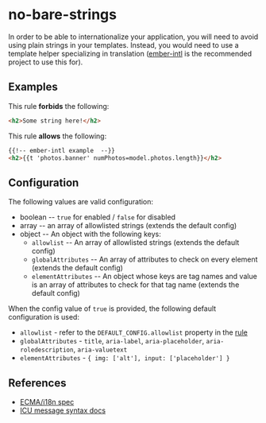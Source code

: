 # no-bare-strings

In order to be able to internationalize your application, you will need to avoid using plain strings in your templates. Instead, you would need to use a template helper specializing in translation ([ember-intl](https://github.com/ember-intl/ember-intl) is the recommended project to use this for).

## Examples

This rule **forbids** the following:

``` html
<h2>Some string here!</h2>
```

This rule **allows** the following:

``` html
{{!-- ember-intl example  --}}
<h2>{{t 'photos.banner' numPhotos=model.photos.length}}</h2>
```

## Configuration

 The following values are valid configuration:

* boolean -- `true` for enabled / `false` for disabled
* array -- an array of allowlisted strings (extends the default config)
* object -- An object with the following keys:
  * `allowlist` -- An array of allowlisted strings (extends the default config)
  * `globalAttributes` -- An array of attributes to check on every element (extends the default config)
  * `elementAttributes` -- An object whose keys are tag names and value is an array of attributes to check for that tag name (extends the default config)

When the config value of `true` is provided, the following default configuration is used:

* `allowlist` - refer to the `DEFAULT_CONFIG.allowlist` property in the [rule](../lib/rules/no-bare-strings.js)
* `globalAttributes` - `title`, `aria-label`, `aria-placeholder`, `aria-roledescription`, `aria-valuetext`
* `elementAttributes` - `{ img: ['alt'], input: ['placeholder'] }`

## References

* [ECMA/i18n spec](https://tc39.es/ecma402)
* [ICU message syntax docs](https://formatjs.io/docs/core-concepts/icu-syntax/)
